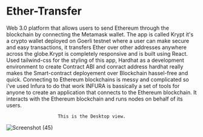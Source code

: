 # Ether-Transfer
Web 3.0 platform that allows users to send Ethereum through the blockchain by connecting the Metamask wallet.
The app is called Krypt it's a crypto wallet deployed on Goerli testnet where a user can make secure and easy transactions, it transfers Ether over other addresses anywhere across the globe.Krypt is completely responsive and is built using React.
Used tailwind-css for the styling of this app, Hardhat as a development environment to create Contract ABI and conract address hardhat really makes the Smart-contract deployement over Blockchain hassel-free and quick. Connecting to Ethereum blockchains is messy and complicated so i've used Infura to do that work INFURA is bassically a set of tools for anyone to create an application that connects to the Ethereum blockchain. It interacts with the Ethereum blockchain and runs nodes on behalf of its users.

                       This is the Desktop view.
![Screenshot (45)](https://user-images.githubusercontent.com/84992044/185729961-c7a3bb07-83d3-4054-ba80-d9d5be98bb2c.png)


